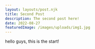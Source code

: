 ```yaml
---
layout: layouts/post.njk
title: Second Post
description: The second post here!
date: 2022-08-27
featuredImage: /images/uploads/img1.jpg
---
```


hello guys, this is the start!
